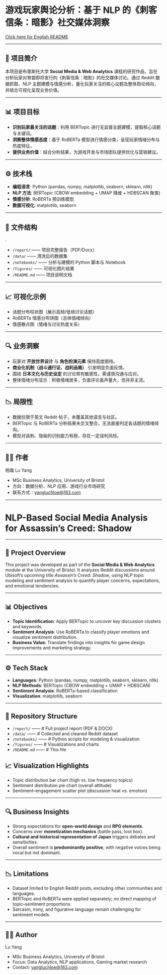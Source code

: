 # 游戏玩家舆论分析：基于 NLP 的《刺客信条：暗影》社交媒体洞察  
[Click here for English README](#nlp-based-social-media-analysis-for-assassins-creed-shadow)

---

## 📌 项目简介
本项目是布里斯托大学 **Social Media & Web Analytics** 课程的研究作品，旨在分析玩家对育碧即将发行的《刺客信条：暗影》的社交媒体讨论。通过 Reddit 数据抓取、NLP 主题建模与情感分析，量化玩家关注的核心议题及整体舆论倾向，并结合可视化呈现业务价值。

---

## 📊 项目目标
- **识别玩家最关注的话题**：利用 BERTopic 进行无监督主题建模，提取核心话题与关键词。  
- **洞察整体情感态度**：基于 RoBERTa 模型进行情感分类，呈现玩家情绪分布与热度特征。  
- **提供业务价值**：结合分析结果，为游戏开发与市场团队提供优化与营销建议。  

---

## ⚙️ 技术栈
- **编程语言**: Python (pandas, numpy, matplotlib, seaborn, sklearn, nltk)  
- **NLP 方法**: BERTopic (CBOW embedding + UMAP 降维 + HDBSCAN 聚类)  
- **情感分析**: RoBERTa 预训练模型  
- **数据可视化**: matplotlib, seaborn  

---

## 📂 文件结构
.
- `/report/` —— 项目完整报告（PDF/Docx）  
- `/data/` —— 清洗后的数据集  
- `/notebooks/` —— 分析与建模的 Python 脚本与 Notebook  
- `/figures/` —— 可视化图片结果  
- `/README.md` —— 项目说明文档  



---

## 📈 可视化示例
- 话题分布柱状图（展示高频/低频讨论话题）
- RoBERTa 情感分布饼图（总体情绪倾向）
- 情感散点图（情绪与讨论热度关系）

---

## 🔍 业务洞察
- 玩家对 **开放世界设计** 与 **角色扮演元素** 保持高度期待。  
- **商业化机制（战斗通行证、战利品箱）** 引发明显负面反馈。  
- 围绕 **日本文化与历史设定** 的讨论带有敏感性，需谨慎沟通与应对。  
- 整体情绪分布显示：积极情绪居多，负面评论虽声量大，但并非主流。  

---

## 📉 局限性
- 数据仅限于英文 Reddit 帖子，未覆盖其他语言与社区。  
- BERTopic 与 RoBERTa 分析结果未交叉整合，无法直接判定各话题的情绪倾向。  
- 模型对讽刺、隐喻的识别能力有限，存在一定误判风险。  

---

## 👩‍💻 作者
杨璐 Lu Yang  
- MSc Business Analytics, University of Bristol  
- 方向：数据分析、NLP 应用、游戏行业市场研究  
- 联系方式：yangluchloe@163.com  

---

# NLP-Based Social Media Analysis for Assassin’s Creed: Shadow

---

## 📌 Project Overview
This project was developed as part of the **Social Media & Web Analytics** module at the University of Bristol. It analyzes Reddit discussions around Ubisoft’s upcoming title *Assassin’s Creed: Shadow*, using NLP topic modeling and sentiment analysis to quantify player concerns, expectations, and emotional tendencies.

---

## 📊 Objectives
- **Topic Identification**: Apply BERTopic to uncover key discussion clusters and keywords.  
- **Sentiment Analysis**: Use RoBERTa to classify player emotions and visualize sentiment distribution.  
- **Business Value**: Translate findings into insights for game design improvements and marketing strategy.  

---

## ⚙️ Tech Stack
- **Languages**: Python (pandas, numpy, matplotlib, seaborn, sklearn, nltk)  
- **NLP Methods**: BERTopic (CBOW embedding + UMAP + HDBSCAN)  
- **Sentiment Analysis**: RoBERTa-based classification  
- **Visualization**: matplotlib, seaborn  

---

## 📂 Repository Structure
- `/report/` —— # Full project report (PDF & DOCX)
- `/data/` —— # Collected and cleaned Reddit dataset  
- `/notebooks/` —— # Python scripts for modeling & visualization  
- `/figures/` ——   # Visualizations and charts
- `/README.md` —— # This file

## 📈 Visualization Highlights
- Topic distribution bar chart (high vs. low frequency topics)  
- Sentiment distribution pie chart (overall attitude)  
- Sentiment–engagement scatter plot (discussion heat vs. emotion)  

---

## 🔍 Business Insights
- Strong expectations for **open-world design** and **RPG elements**.  
- Concerns over **monetization mechanics** (battle pass, loot box).  
- **Cultural and historical representation of Japan** triggers debates and sensitivities.  
- Overall sentiment is **predominantly positive**, with negative voices being vocal but not dominant.  

---

## 📉 Limitations
- Dataset limited to English Reddit posts, excluding other communities and languages.  
- BERTopic and RoBERTa were applied separately; no direct mapping of topic–sentiment proportions.  
- Sarcasm, irony, and figurative language remain challenging for sentiment models.  

---

## 👩‍💻 Author
Lu Yang  
- MSc Business Analytics, University of Bristol  
- Focus: Data Analytics, NLP applications, Gaming market research  
- Contact: yangluchloe@163.com  

